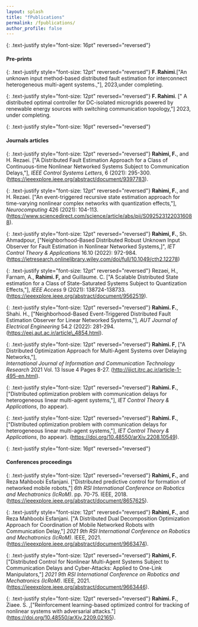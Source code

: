 ```yaml
---
layout: splash
title: "fPublications"
permalink: /fpublications/
author_profile: false
---
```


{: .text-justify style="font-size: 16pt" reversed="reversed"}
#### Pre-prints


{: .text-justify style="font-size: 12pt" reversed="reversed"}
**F. Rahimi**.["An unknown input method-based distributed fault estimation for interconnect heterogeneous multi-agent systems.,"], 2023,under completing.

{: .text-justify style="font-size: 12pt" reversed="reversed"}
**F. Rahimi**. [" A distributed optimal controller for DC-isolated microgrids powered by renewable energy sources with switching communication topology,"] 2023, under completing. 

{: .text-justify style="font-size: 16pt" reversed="reversed"}
#### Journals articles

{: .text-justify style="font-size: 12pt" reversed="reversed"}
**Rahimi, F.**, and H. Rezaei. ["A Distributed Fault Estimation Approach for a Class of Continuous-time
	Nonlinear Networked Systems Subject to Communication Delays,"],  *IEEE Control Systems Letters*, 6 (2021): 295-300.(https://ieeexplore.ieee.org/abstract/document/9397783). 

{: .text-justify style="font-size: 12pt" reversed="reversed"}
**Rahimi, F.**, and H. Rezaei. ["An event-triggered recursive state estimation approach for time-varying nonlinear complex networks with quantization effects,"], *Neurocomputing* 426 (2021): 104-113. (https://www.sciencedirect.com/science/article/abs/pii/S0925231220316088).


{: .text-justify style="font-size: 12pt" reversed="reversed"}
**Rahimi, F.**, Sh. Ahmadpour, ["Neighborhood-Based Distributed Robust Unknown Input Observer for Fault Estimation in Nonlinear Networked Systems,]", *IET Control Theory & Applications* 16.10 (2022): 972-984. (https://ietresearch.onlinelibrary.wiley.com/doi/full/10.1049/cth2.12278)

{: .text-justify style="font-size: 12pt" reversed="reversed"}
Rezaei, H., Farnam, A., **Rahimi. F,** and Guillaume. C. ["A Scalable Distributed State estimation for a Class of State-Saturated Systems Subject to Quantization Effects,"], *IEEE Access* 9 (2021): 138724-138733. (https://ieeexplore.ieee.org/abstract/document/9562519).

{: .text-justify style="font-size: 12pt" reversed="reversed"}
**Rahimi. F.**, Shahi. H.,  ["Neighborhood-Based Event-Triggered Distributed Fault Estimation Observer for Linear Networked Systems,"], *AUT Journal of Electrical Engineering* 54.2 (2022): 281-294. (https://eej.aut.ac.ir/article\_4854.html).

{: .text-justify style="font-size: 12pt" reversed="reversed"}
**Rahimi. F**, ["A Distributed Optimization Approach for Multi-Agent Systems over Delaying Networks,"], 	
*International Journal of Information and Communication Technology Research* 2021 Vol. 13 Issue 4 Pages 8-27. (http://ijict.itrc.ac.ir/article-1-495-en.html). 

{: .text-justify style="font-size: 12pt" reversed="reversed"}
**Rahimi. F.**, ["Distributed optimization problem with communication delays for heterogeneous linear multi-agent systems,"], *IET Control Theory & Applications*, (to appear). 

{: .text-justify style="font-size: 12pt" reversed="reversed"}
**Rahimi. F.**, ["Distributed optimization problem with communication delays for heterogeneous linear multi-agent systems,"], *IET Control Theory & Applications*, (to appear). (https://doi.org/10.48550/arXiv.2208.10549).


{: .text-justify style="font-size: 16pt" reversed="reversed"}
#### Conferences proceedings

{: .text-justify style="font-size: 12pt" reversed="reversed"}
**Rahimi, F.**, and Reza Mahboobi Esfanjani. ["Distributed predictive control for formation of networked mobile robots,"] *6th RSI International Conference on Robotics and Mechatronics (IcRoM)*. pp. 70-75. IEEE, 2018. (https://ieeexplore.ieee.org/abstract/document/8657625).

{: .text-justify style="font-size: 12pt" reversed="reversed"}
**Rahimi, F.**, and Reza Mahboobi Esfanjani. ["A Distributed Dual Decomposition Optimization Approach for Coordination of Mobile Networked Robots with Communication Delay,"] *2021 9th RSI International Conference on Robotics and Mechatronics (IcRoM)*. IEEE, 2021. (https://ieeexplore.ieee.org/abstract/document/9663474).

{: .text-justify style="font-size: 12pt" reversed="reversed"}
 **Rahimi, F.** ["Distributed Control for Nonlinear Multi-Agent Systems Subject to Communication Delays and Cyber-Attacks: Applied to One-Link Manipulators,"] *2021 9th RSI International Conference on Robotics and Mechatronics (IcRoM)*. IEEE, 2021. (https://ieeexplore.ieee.org/abstract/document/9663446).

 
{: .text-justify style="font-size: 12pt" reversed="reversed"}
**Rahimi. F.**, Ziaee. S. ,["Reinforcement learning-based optimized control for tracking of nonlinear systems with adversarial attacks."] (https://doi.org/10.48550/arXiv.2209.02165). 
